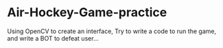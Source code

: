# Air-Hockey-Game-practice
Using OpenCV to create an interface, Try to write a code to run the game, and write a BOT to defeat user...
